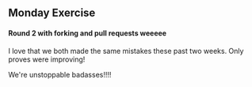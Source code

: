 <h2>Monday Exercise</h2>
<h4>Round 2 with forking and pull requests weeeee</h4>
<p>I love that we both made the same mistakes these past two weeks. Only proves were improving! </p>
<p>We're unstoppable badasses!!!!</p>
